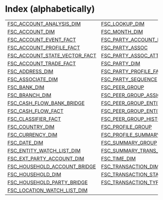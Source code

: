 # Index (alphabetically)

|||
|:---|:---|
| [FSC_ACCOUNT_ANALYSIS_DIM](./fsc_account_analysis_dim.md) | [FSC_LOOKUP_DIM](./fsc_lookup_dim.md) |
| [FSC_ACCOUNT_DIM](./fsc_account_dim.md) | [FSC_MONTH_DIM](./fsc_month_dim.md) |
| [FSC_ACCOUNT_EVENT_FACT](./fsc_account_event_fact.md) | [FSC_PARTY_ACCOUNT_BRIDGE](./fsc_party_account_bridge.md) |
| [FSC_ACCOUNT_PROFILE_FACT](./fsc_account_profile_fact.md) | [FSC_PARTY_ASSOC](./fsc_party_assoc.md) |
| [FSC_ACCOUNT_STATE_VECTOR_FACT](./fsc_account_state_vector_fact.md) | [FSC_PARTY_ASSOC_ATTRIBUTE](./fsc_party_assoc_attribute.md) |
| [FSC_ACCOUNT_TRADE_FACT](./fsc_account_trade_fact.md) | [FSC_PARTY_DIM](./fsc_party_dim.md) |
| [FSC_ADDRESS_DIM](./fsc_address_dim.md) | [FSC_PARTY_PROFILE_FACT](./fsc_party_profile_fact.md) |
| [FSC_ASSOCIATE_DIM](./fsc_associate_dim.md) | [FSC_PARTY_SEQUENCE](./fsc_party_sequence.md) |
| [FSC_BANK_DIM](./fsc_bank_dim.md) | [FSC_PEER_GROUP](./fsc_peer_group.md) |
| [FSC_BRANCH_DIM](./fsc_branch_dim.md) | [FSC_PEER_GROUP_ASSIGNMENT](./fsc_peer_group_assignment.md) |
| [FSC_CASH_FLOW_BANK_BRIDGE](./fsc_cash_flow_bank_bridge.md) | [FSC_PEER_GROUP_ENTITY_HISTORY](./fsc_peer_group_entity_history.md) |
| [FSC_CASH_FLOW_FACT](./fsc_cash_flow_fact.md) | [FSC_PEER_GROUP_ENTITY_SUMMARY](./fsc_peer_group_entity_summary.md) |
| [FSC_CLASSIFIER_FACT](./fsc_classifier_fact.md) | [FSC_PEER_GROUP_HISTORY](./fsc_peer_group_history.md) |
| [FSC_COUNTRY_DIM](./fsc_country_dim.md) | [FSC_PROFILE_GROUP](./fsc_profile_group.md) |
| [FSC_CURRENCY_DIM](./fsc_currency_dim.md) | [FSC_PROFILE_SUMMARY_BRIDGE](./fsc_profile_summary_bridge.md) |
| [FSC_DATE_DIM](./fsc_date_dim.md) | [FSC_SUMMARY_GROUP](./fsc_summary_group.md) |
| [FSC_ENTITY_WATCH_LIST_DIM](./fsc_entity_watch_list_dim.md) | [FSC_SUMMARY_TRANS_TYPE_BRIDGE](./fsc_summary_trans_type_bridge.md) |
| [FSC_EXT_PARTY_ACCOUNT_DIM](./fsc_ext_party_account_dim.md) | [FSC_TIME_DIM](./fsc_time_dim.md) |
| [FSC_HOUSEHOLD_ACCOUNT_BRIDGE](./fsc_household_account_bridge.md) | [FSC_TRANSACTION_DIM](./fsc_transaction_dim.md) |
| [FSC_HOUSEHOLD_DIM](./fsc_household_dim.md) | [FSC_TRANSACTION_STATUS_DIM](./fsc_transaction_status_dim.md) |
| [FSC_HOUSEHOLD_PARTY_BRIDGE](./fsc_household_party_bridge.md) | [FSC_TRANSACTION_TYPE_DIM](./fsc_transaction_type_dim.md) |
| [FSC_LOCATION_WATCH_LIST_DIM](./fsc_location_watch_list_dim.md) | |
